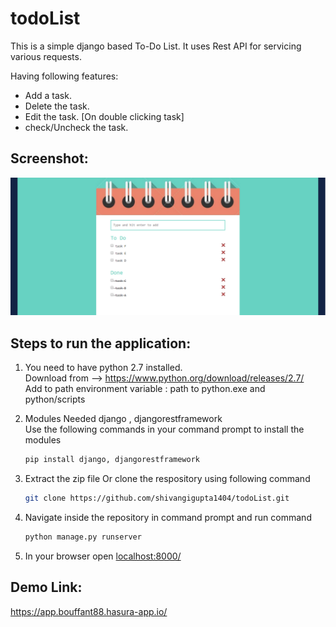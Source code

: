 # todoList
This is a simple django based To-Do List. It uses Rest API for servicing various requests.

Having following features:
* Add a task.
* Delete the task.
* Edit the task. [On double clicking task]
* check/Uncheck the task.

## Screenshot:
<p>
  <kbd><img src="screenshot.PNG"/></kbd>
</p>


## Steps to run the application:
1) You need to have python 2.7 installed. </br>
   Download from --> https://www.python.org/download/releases/2.7/ </br>
   Add to path environment variable : path to python.exe and python/scripts   

2) Modules Needed django , djangorestframework </br>
   Use the following commands in your command prompt to install the modules
   ```sh
   pip install django, djangorestframework
   ```
 

3) Extract the zip file Or clone the respository using following command
   ```sh
   git clone https://github.com/shivangigupta1404/todoList.git
   ```

4) Navigate inside the repository in command prompt and run command 
   ```sh
   python manage.py runserver 
   ```
6) In your browser open <a href="http://localhost:8000/">localhost:8000/</a>

## Demo Link:
<a href="https://app.bouffant88.hasura-app.io/">https://app.bouffant88.hasura-app.io/</a>
